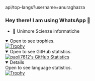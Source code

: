 api/top-langs?username=anuraghazra

### Hey there! I am using WhatsApp 👋

<!--
**paoli7612/paoli7612** is a ✨ _special_ ✨ repository because its `README.md` (this file) appears on your GitHub profile.

Here are some ideas to get you started:

- 🔭 I’m currently working on ...
- 🌱 I’m currently learning ...
- 👯 I’m looking to collaborate on ...
- 🤔 I’m looking for help with ...
- 💬 Ask me about ...
- 📫 How to reach me: ...
- 😄 Pronouns: ...
- ⚡ Fun fact: ...
-->

- 🤔 Unimore Scienze informatiche

<details open>
<summary>Open to see trophies.</summary>
<a href="https://github.com/ryo-ma/github-profile-trophy"><img src="https://github-profile-trophy.vercel.app/?username=paoli7612&theme=alduin" alt="Trophy" /></a>
</details>

<details open>
<summary>Open to see GitHub statistics.</summary>
<a href="https://github.com/anuraghazra/github-readme-stats"><img src="https://github-readme-stats.vercel.app/api?username=paoli7612&show_icons=true&theme=alduin&count_private=true" alt="paoli7612's GitHub Statistics" /><a/>
</details>

<details open>
<summary>Open to see language statistics.</summary>
<a href="https://github.com/anuraghazra/github-readme-stats"><img src="https://github-readme-stats.vercel.app/api/top-langs/?username=paoli7612&theme=tokyonight" alt="Trophy" /></a>
</details>
